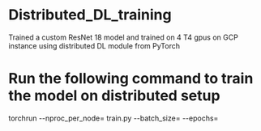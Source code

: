 # Distributed_DL_training
Trained a custom ResNet 18 model and trained on 4 T4 gpus on GCP instance using distributed DL module from PyTorch

# Run the following command to train the model on distributed setup
torchrun --nproc_per_node= <NUMBER OF GPUS> train.py --batch_size= <BATCH SIZE> --epochs= <EPOCHS>
